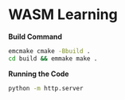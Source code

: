 # WASM Learning

**Build Command**

```sh
emcmake cmake -Bbuild .
cd build && emmake make .
```

**Running the Code**

```sh
python -m http.server
```